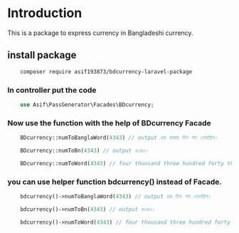 # Introduction

 This is a package to express currency in Bangladeshi currency.

## install package

```sh
	composer require asif193873/bdcurrency-laravel-package
```

### In controller put the code
```php
	use Asif\PassGenerator\Facades\BDcurrency;

```
### Now use the function with the help of BDcurrency Facade
```php
	BDcurrency::numToBanglaWord(4343) // output চার হাজার তিন শত তেতাল্লিশ।

	BDcurrency::numToBn(4343) // output ৪৩৪৩।

	BDcurrency::numToWord(4343) // four thousand three hundred forty three।

```

### you can use helper function bdcurrency() instead of Facade.
```php
	bdcurrency()->numToBanglaWord(4343) // output চার তিন শত তেতাল্লিশ।

	bdcurrency()->numToBn(4343) // output ৪৩৪৩।

	bdcurrency()->numToWord(4343) // four thousand three hundred forty three।

```
